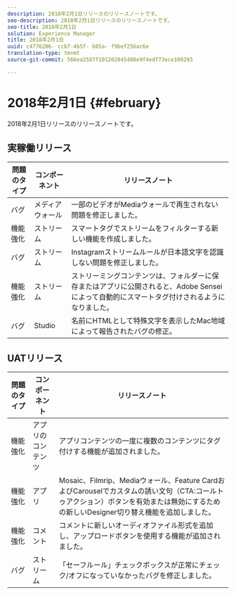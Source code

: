 ```yaml
---
description: 2018年2月1日リリースのリリースノートです。
seo-description: 2018年2月1日リリースのリリースノートです。
seo-title: 2018年2月1日
solution: Experience Manager
title: 2018年2月1日
uuid: c4776206- ccb7-4b5f- b85a- f9bef256ac6e
translation-type: tm+mt
source-git-commit: 566ea2587f101202045488e9f4edf73ece100293

---
```



# 2018年2月1日 {#february}

2018年2月1日リリースのリリースノートです。

## 実稼働リリース

| **問題のタイプ** | **コンポーネント** | **リリースノート** |
|---|---|---|
| バグ | メディアウォール | 一部のビデオがMediaウォールで再生されない問題を修正しました。 |
| 機能強化 | ストリーム | スマートタグでストリームをフィルターする新しい機能を作成しました。 |
| バグ | ストリーム | Instagramストリームルールが日本語文字を認識しない問題を修正しました。 |
| 機能強化 | ストリーム | ストリーミングコンテンツは、フォルダーに保存またはアプリに公開されると、Adobe Senseiによって自動的にスマートタグ付けされるようになりました。 |
| バグ | Studio | 名前にHTMLとして特殊文字を表示したMac地域によって報告されたバグの修正。 |

## UATリリース

| **問題のタイプ** | **コンポーネント** | **リリースノート** |
|---|---|---|
| 機能強化 | アプリのコンテンツ | アプリコンテンツの一度に複数のコンテンツにタグ付けする機能が追加されました。 |
| 機能強化 | アプリ | Mosaic、Filmrip、Mediaウォール、Feature CardおよびCarouselでカスタムの誘い文句（CTA:コールトゥアクション）ボタンを有効または無効にするための新しいDesigner切り替え機能を追加しました。 |
| 機能強化 | コメント | コメントに新しいオーディオファイル形式を追加し、アップロードボタンを使用する機能が追加されました。 |
| バグ | ストリーム | 「セーフルール」チェックボックスが正常にチェック/オフになっていなかったバグを修正しました。 |

